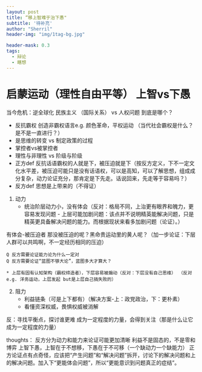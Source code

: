 ```yaml
---
layout: post
title: “移上智难于治下愚"
subtitle: '待补充'
author: "Sherril"
header-img: "img/1tag-bg.jpg"

header-mask: 0.3
tags:
  - 辩论
  - 瞎想
---
```


# 启蒙运动（理性自由平等） 上智vs下愚

当今危机：逆全球化 民族主义 （国际关系） vs 人权问题 到底是哪个？


- 反抗霸权 创造非霸权语言e.g. 颜色革命，平权运动 （当代社会霸权是什么？是不是一直进行？）
- 是思维的转变 vs 制定政策的过程
- 掌控者vs被掌控者
- 理性与非理性 vs 阶级与阶级
- 正方def 反抗话语霸权的人就是下，被压迫就是下（按反方定义，下不一定文化水平差，被压迫可能只是没有话语权，可以是高知，可以了解思想，组成成分复杂，动力论证充分，那肯定是下先走。话说回来，先走等于容易吗？）
- 反方def 思想是上带来的（不得证）

1. 动力
    * 统治阶层动力小，没有体会（反对：格局不同，上治更有眼界和魄力，更容易发现问题 - 上层可能加剧问题：该点并不说明精英能解决问题，只是精英更具备解决问题的能力。而根据现状来看多加剧问题（论证）。）
    
有体会-被压迫者 那没被压迫的呢？黑命贵运动里的黄人呢？（加一步论证：下层人群可以共鸣啊，不一定经历相同的压迫）
    
    Q 反方需要论证能力论为什么一定对
    Q 反方需要论证“蓝图不够大论”，蓝图多大才算大？
    
    * 上层有固有认知架构（霸权缔造者），下层容易被煽动（反对：下层没有自己思维） （反对e.g. 洋务运动，上层发起 but是上层自己搞失败的）

2. 阻力
    * 利益链条（可是上下都有）（解决方案-上：政党政治，下：更朴素）
    * 看懂资深权威，畏惧权威被消解

反：寻找平衡点，探讨谁更难
成为一定程度的力量，会得到关注（那是什么让它成为一定程度的力量）


thoughts： 
反方分为动力和能力来论证可能更加清晰
利益不是固态的，不是零和博弈
上智下愚，上智在于不想移，下愚在于不可移（一个缺动力一个缺能力）
正方论证点有点奇怪，应该把“产生问题”和“解决问题”拆开，讨论下的解决问题和上的解决问题。加入下“更能体会问题”，所以“更能意识到问题真正的症结”。
